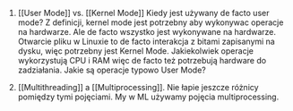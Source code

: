 1. [[User Mode]] vs. [[Kernel Mode]]
Kiedy jest używany de facto user mode? Z definicji, kernel mode jest potrzebny aby wykonywac operacje na hardwarze. Ale de facto wszystko jest wykonywane na hardwarze. Otwarcie pliku w Linuxie to de facto interakcja z bitami zapisanymi na dysku, więc potrzebny jest Kernel Mode. Jakiekolwiek operacje wykorzystują CPU i RAM więc de facto też potrzebują hardware do zadziałania. Jakie są operacje typowo User Mode?

2. [[Multithreading]] a [[Multiprocessing]].
Nie łapie jeszcze różnicy pomiędzy tymi pojęciami. My w ML używamy pojęcia multiprocessing. 